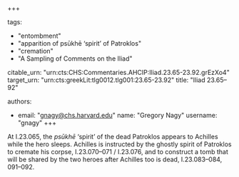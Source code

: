 +++

tags:
- "entombment"
- "apparition of psūkhē ‘spirit’ of Patroklos"
- "cremation"
- "A Sampling of Comments on the Iliad"

citable_urn: "urn:cts:CHS:Commentaries.AHCIP:Iliad.23.65-23.92.grEzXo4"
target_urn: "urn:cts:greekLit:tlg0012.tlg001:23.65-23.92"
title: "Iliad 23.65–92"

authors:
- email: "gnagy@chs.harvard.edu"
  name: "Gregory Nagy"
  username: "gnagy"
+++

<p>At I.23.065, the <em>psūkhē</em> ‘spirit’ of the dead Patroklos appears to Achilles while the hero sleeps. Achilles is instructed by the ghostly spirit of Patroklos to cremate his corpse, I.23.070–071 / I.23.076, and to construct a tomb that will be shared by the two heroes after Achilles too is dead, I.23.083–084, 091–092.  </p>